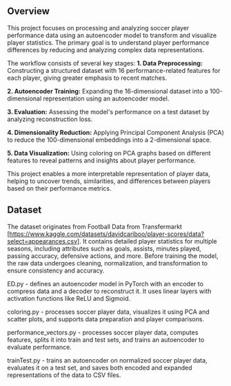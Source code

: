 ## Overview

This project focuses on processing and analyzing soccer player performance data using an autoencoder model to transform and visualize player statistics. The primary goal is to understand player performance differences by reducing and analyzing complex data representations.


The workflow consists of several key stages:
**1. Data Preprocessing:** Constructing a structured dataset with 16 performance-related features for each player, giving greater emphasis to recent matches.

**2. Autoencoder Training:** Expanding the 16-dimensional dataset into a 100-dimensional representation using an autoencoder model.

**3. Evaluation:** Assessing the model's performance on a test dataset by analyzing reconstruction loss.

**4. Dimensionality Reduction:** Applying Principal Component Analysis (PCA) to reduce the 100-dimensional embeddings into a 2-dimensional space.

**5. Data Visualization:** Using coloring on PCA graphs based on different features to reveal patterns and insights about player performance.

This project enables a more interpretable representation of player data, helping to uncover trends, similarities, and differences between players based on their performance metrics.


## Dataset

The dataset originates from Football Data from Transfermarkt [https://www.kaggle.com/datasets/davidcariboo/player-scores/data?select=appearances.csv]. It contains detailed player statistics for multiple seasons, including attributes such as goals, assists, minutes played, passing accuracy, defensive actions, and more. Before training the model, the raw data undergoes cleaning, normalization, and transformation to ensure consistency and accuracy.


ED.py - defines an autoencoder model in PyTorch with an encoder to compress data and a decoder to reconstruct it. It uses linear layers with activation functions like ReLU and Sigmoid.       

coloring.py - processes soccer player data, visualizes it using PCA and scatter plots, and supports data preparation and player comparisons.

performance_vectors.py - processes soccer player data, computes features, splits it into train and test sets, and trains an autoencoder to evaluate performance.

trainTest.py - trains an autoencoder on normalized soccer player data, evaluates it on a test set, and saves both encoded and expanded representations of the data to CSV files.
